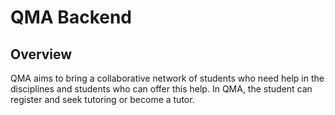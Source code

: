 QMA Backend
===========

Overview
--------

QMA aims to bring a collaborative network of students who need help in the disciplines and students who can offer this help. In QMA, the student can register and seek tutoring or become a tutor.